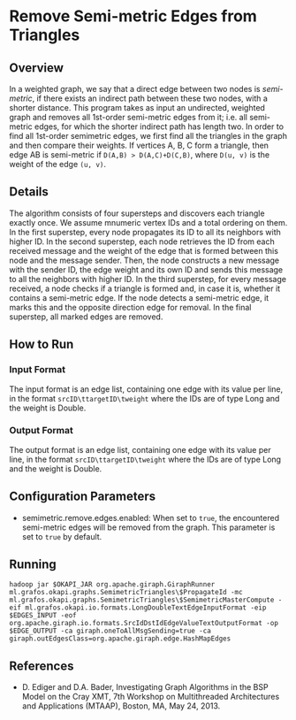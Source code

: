 Remove Semi-metric Edges from Triangles
=======================================

## Overview
In a weighted graph, we say that a direct edge between two nodes is _semi-metric_, if there exists an indirect path between these two nodes, with a shorter distance.
This program takes as input an undirected, weighted graph and removes all 1st-order semi-metric edges from it; i.e. all semi-metric edges, for which the shorter indirect path has length two. In order to find all 1st-order semimetric edges, we first find all the triangles in the graph and then compare their weights. If vertices A, B, C form a triangle, then edge AB is semi-metric if `D(A,B) > D(A,C)+D(C,B)`, where `D(u, v)` is the weight of the edge `(u, v)`.

## Details
The algorithm consists of four supersteps and discovers each triangle exactly once. We assume mnumeric vertex IDs and a total ordering on them. 
In the first superstep, every node propagates its ID to all its neighbors with higher ID. In the second superstep, each node retrieves the
ID from each received message and the weight of the edge that is formed between this node and the message sender. Then, the node constructs a new message with
the sender ID, the edge weight and its own ID and sends this message to all the neighbors with higher ID. In the third superstep, for every message received,
a node checks if a triangle is formed and, in case it is, whether it contains a semi-metric edge. If the node detects a semi-metric edge, it marks this and the
opposite direction edge for removal. In the final superstep, all marked edges are removed.

## How to Run

### Input Format
The input format is an edge list, containing one edge with its value per line, in the format `srcID\ttargetID\tweight` where the IDs are of type Long
and the weight is Double.

### Output Format
The output format is an edge list, containing one edge with its value per line, in the format `srcID\ttargetID\tweight` where the IDs are of type Long
and the weight is Double.

## Configuration Parameters
- semimetric.remove.edges.enabled: When set to `true`, the encountered semi-metric edges will be removed from the graph. This parameter is set to `true` by default.

## Running
`hadoop jar $OKAPI_JAR org.apache.giraph.GiraphRunner ml.grafos.okapi.graphs.SemimetricTriangles\$PropagateId -mc  ml.grafos.okapi.graphs.SemimetricTriangles\$SemimetricMasterCompute -eif ml.grafos.okapi.io.formats.LongDoubleTextEdgeInputFormat -eip $EDGES_INPUT -eof org.apache.giraph.io.formats.SrcIdDstIdEdgeValueTextOutputFormat -op $EDGE_OUTPUT -ca giraph.oneToAllMsgSending=true -ca giraph.outEdgesClass=org.apache.giraph.edge.HashMapEdges`

## References
- D. Ediger and D.A. Bader, Investigating Graph Algorithms in the BSP Model on the Cray XMT, 7th Workshop on Multithreaded Architectures and Applications (MTAAP), Boston, MA, May 24, 2013.

